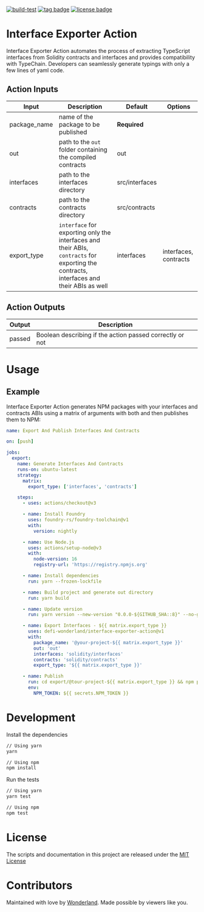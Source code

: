 [![build-test](https://github.com/defi-wonderland/interface-exporter-action/actions/workflows/test.yml/badge.svg?branch=main)](https://github.com/defi-wonderland/interface-exporter-action/actions/workflows/test.yml)
[![tag badge](https://img.shields.io/github/v/tag/defi-wonderland/interface-exporter-action)](https://github.com/defi-wonderland/interface-exporter-action/tags)
[![license badge](https://img.shields.io/github/license/defi-wonderland/interface-exporter-action)](./LICENSE)

# Interface Exporter Action

Interface Exporter Action automates the process of extracting TypeScript interfaces from Solidity contracts and interfaces and provides compatibility with TypeChain. Developers can seamlessly generate typings with only a few lines of yaml code.

## Action Inputs

| Input        | Description                                                                                                                              | Default        | Options               |
| ------------ | ---------------------------------------------------------------------------------------------------------------------------------------- | -------------- | --------------------- |
| package_name | name of the package to be published                                                                                                      | **Required**   |                       |
| out          | path to the `out` folder containing the compiled contracts                                                                               | out            |                       |
| interfaces   | path to the interfaces directory                                                                                                         | src/interfaces |                       |
| contracts    | path to the contracts directory                                                                                                          | src/contracts  |                       |
| export_type  | `interface` for exporting only the interfaces and their ABIs, `contracts` for exporting the contracts, interfaces and their ABIs as well | interfaces     | interfaces, contracts |

## Action Outputs

| Output | Description                                              |
| ------ | -------------------------------------------------------- |
| passed | Boolean describing if the action passed correctly or not |

# Usage

## Example

Interface Exporter Action generates NPM packages with your interfaces and contracts ABIs using a matrix of arguments with both and then publishes them to NPM:

```yaml
name: Export And Publish Interfaces And Contracts

on: [push]

jobs:
  export:
    name: Generate Interfaces And Contracts
    runs-on: ubuntu-latest
    strategy:
      matrix:
        export_type: ['interfaces', 'contracts']

    steps:
      - uses: actions/checkout@v3

      - name: Install Foundry
        uses: foundry-rs/foundry-toolchain@v1
        with:
          version: nightly

      - name: Use Node.js
        uses: actions/setup-node@v3
        with:
          node-version: 16
          registry-url: 'https://registry.npmjs.org'

      - name: Install dependencies
        run: yarn --frozen-lockfile

      - name: Build project and generate out directory
        run: yarn build

      - name: Update version
        run: yarn version --new-version "0.0.0-${GITHUB_SHA::8}" --no-git-tag-version

      - name: Export Interfaces - ${{ matrix.export_type }}
        uses: defi-wonderland/interface-exporter-action@v1
        with:
          package_name: '@your-project-${{ matrix.export_type }}'
          out: 'out'
          interfaces: 'solidity/interfaces'
          contracts: 'solidity/contracts'
          export_type: '${{ matrix.export_type }}'

      - name: Publish
        run: cd export/@tour-project-${{ matrix.export_type }} && npm publish --access public
        env:
          NPM_TOKEN: ${{ secrets.NPM_TOKEN }}
```

# Development

Install the dependencies

```bash
// Using yarn
yarn

// Using npm
npm install
```

Run the tests

```bash
// Using yarn
yarn test

// Using npm
npm test
```

# License

The scripts and documentation in this project are released under the [MIT License](LICENSE)

# Contributors

Maintained with love by [Wonderland](https://defi.sucks). Made possible by viewers like you.
